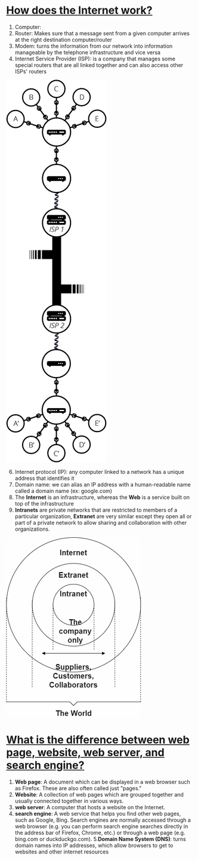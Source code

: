 # [How does the Internet work?](https://developer.mozilla.org/en-US/docs/Learn/Common_questions/Web_mechanics/How_does_the_Internet_work)

1. Computer:
2. Router: Makes sure that a message sent from a given computer arrives at the right destination computer/router
3. Modem: turns the information from our network into information manageable by the telephone infrastructure and vice versa
4. Internet Service Provider (ISP): is a company that manages some special routers that are all linked together and can also access other ISPs' routers

![image](internet-schema.png)

6. Internet protocol (IP): any computer linked to a network has a unique address that identifies it
7. Domain name: we can alias an IP address with a human-readable name called a domain name (ex: google.com)
8. The **Internet** is an infrastructure, whereas the **Web** is a service built on top of the infrastructure
9. **Intranets** are private networks that are restricted to members of a particular organization, **Extranet** are very similar except they open all or part of a private network to allow sharing and collaboration with other organizations.

![image2](intra_extra.png)

# [What is the difference between web page, website, web server, and search engine?](https://developer.mozilla.org/en-US/docs/Learn/Common_questions/Web_mechanics/Pages_sites_servers_and_search_engines)


1. **Web page**: A document which can be displayed in a web browser such as Firefox. These are also often called just "pages."
2. **Website**: A collection of web pages which are grouped together and usually connected together in various ways. 
3. **web server**: A computer that hosts a website on the Internet.
4. **search engine**: A web service that helps you find other web pages, such as Google, Bing. Search engines are normally accessed through a web browser (e.g. you can perform search engine searches directly in the address bar of Firefox, Chrome, etc.) or through a web page (e.g. bing.com or duckduckgo.com).
5.**Domain Name System (DNS)**: turns domain names into IP addresses, which allow browsers to get to websites and other internet resources
